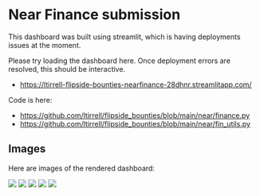# Near Finance submission
This dashboard was built using streamlit, which is having deployments issues at the moment.

Please try loading the dashboard here. Once deployment errors are resolved, this should be interactive.
- https://ltirrell-flipside-bounties-nearfinance-28dhnr.streamlitapp.com/

Code is here:
- https://github.com/ltirrell/flipside_bounties/blob/main/near/finance.py
- https://github.com/ltirrell/flipside_bounties/blob/main/near/fin_utils.py



## Images
Here are images of the rendered dashboard:

![](img3.png)
![](img4.png)
![](img5.png)
![](img6.png)
![](img7.png)